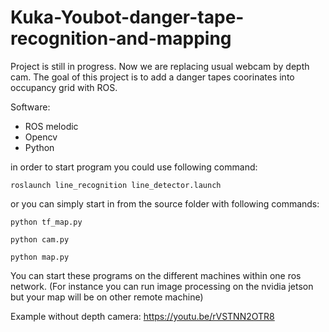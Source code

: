 # Kuka-Youbot-danger-tape-recognition-and-mapping
Project is still in progress. Now we are replacing usual webcam by depth cam. The goal of this project is to add a danger tapes coorinates into occupancy grid with ROS. 


Software:
- ROS melodic
- Opencv
- Python

in order to start program you could use following command:

```roslaunch line_recognition line_detector.launch```

or you can simply start in from the source folder with following commands:

`python tf_map.py`

`python cam.py`

`python map.py`

You can start these programs on the different machines within one ros network. (For instance you can run image processing on the nvidia jetson but your map will be on other remote machine)

Example without depth camera: https://youtu.be/rVSTNN2OTR8


